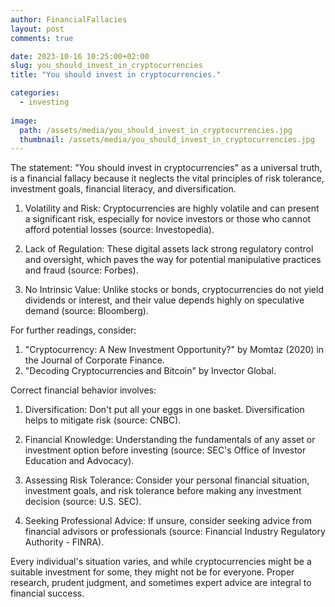 ```yaml
---
author: FinancialFallacies
layout: post
comments: true

date: 2023-10-16 10:25:00+02:00  
slug: you_should_invest_in_cryptocurrencies
title: "You should invest in cryptocurrencies."

categories:
  - investing
  
image:
  path: /assets/media/you_should_invest_in_cryptocurrencies.jpg
  thumbnail: /assets/media/you_should_invest_in_cryptocurrencies.jpg
---
```


The statement: "You should invest in cryptocurrencies" as a universal truth, is a financial fallacy because it neglects the vital principles of risk tolerance, investment goals, financial literacy, and diversification. 

1. Volatility and Risk: Cryptocurrencies are highly volatile and can present a significant risk, especially for novice investors or those who cannot afford potential losses (source: Investopedia).

2. Lack of Regulation: These digital assets lack strong regulatory control and oversight, which paves the way for potential manipulative practices and fraud (source: Forbes).

3. No Intrinsic Value: Unlike stocks or bonds, cryptocurrencies do not yield dividends or interest, and their value depends highly on speculative demand (source: Bloomberg).

For further readings, consider:
1. "Cryptocurrency: A New Investment Opportunity?" by Momtaz (2020) in the Journal of Corporate Finance.
2. "Decoding Cryptocurrencies and Bitcoin" by Invector Global.

Correct financial behavior involves:

1. Diversification: Don't put all your eggs in one basket. Diversification helps to mitigate risk (source: CNBC).

2. Financial Knowledge: Understanding the fundamentals of any asset or investment option before investing (source: SEC's Office of Investor Education and Advocacy).

3. Assessing Risk Tolerance: Consider your personal financial situation, investment goals, and risk tolerance before making any investment decision (source: U.S. SEC).

4. Seeking Professional Advice: If unsure, consider seeking advice from financial advisors or professionals (source: Financial Industry Regulatory Authority - FINRA).

Every individual's situation varies, and while cryptocurrencies might be a suitable investment for some, they might not be for everyone. Proper research, prudent judgment, and sometimes expert advice are integral to financial success.
